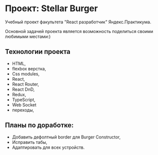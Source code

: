 # Проект: Stellar Burger

Учебный проект факультета "React разработчик" Яндекс.Практикума.

Основной задачей проекта является возможность поделиться своими любимыми местами:)

## Технологии проекта
- HTML,
- flexbox верстка,
- Css modules,
- React,
- React Router,
- React DnD,
- Redux,
- TypeScript,
- Web Socket
- переходы, 
## Планы по доработке:
- Добавить дефолтный border для Burger Constructor,
- Исправить табы,
- Адаптировать для всех устройств.
